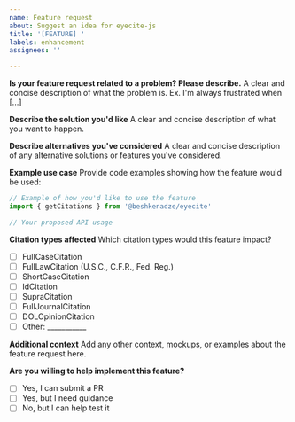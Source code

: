 ```yaml
---
name: Feature request
about: Suggest an idea for eyecite-js
title: '[FEATURE] '
labels: enhancement
assignees: ''

---
```


**Is your feature request related to a problem? Please describe.**
A clear and concise description of what the problem is. Ex. I'm always frustrated when [...]

**Describe the solution you'd like**
A clear and concise description of what you want to happen.

**Describe alternatives you've considered**
A clear and concise description of any alternative solutions or features you've considered.

**Example use case**
Provide code examples showing how the feature would be used:

```typescript
// Example of how you'd like to use the feature
import { getCitations } from '@beshkenadze/eyecite'

// Your proposed API usage
```

**Citation types affected**
Which citation types would this feature impact?
- [ ] FullCaseCitation
- [ ] FullLawCitation (U.S.C., C.F.R., Fed. Reg.)
- [ ] ShortCaseCitation
- [ ] IdCitation
- [ ] SupraCitation
- [ ] FullJournalCitation
- [ ] DOLOpinionCitation
- [ ] Other: ___________

**Additional context**
Add any other context, mockups, or examples about the feature request here.

**Are you willing to help implement this feature?**
- [ ] Yes, I can submit a PR
- [ ] Yes, but I need guidance
- [ ] No, but I can help test it
